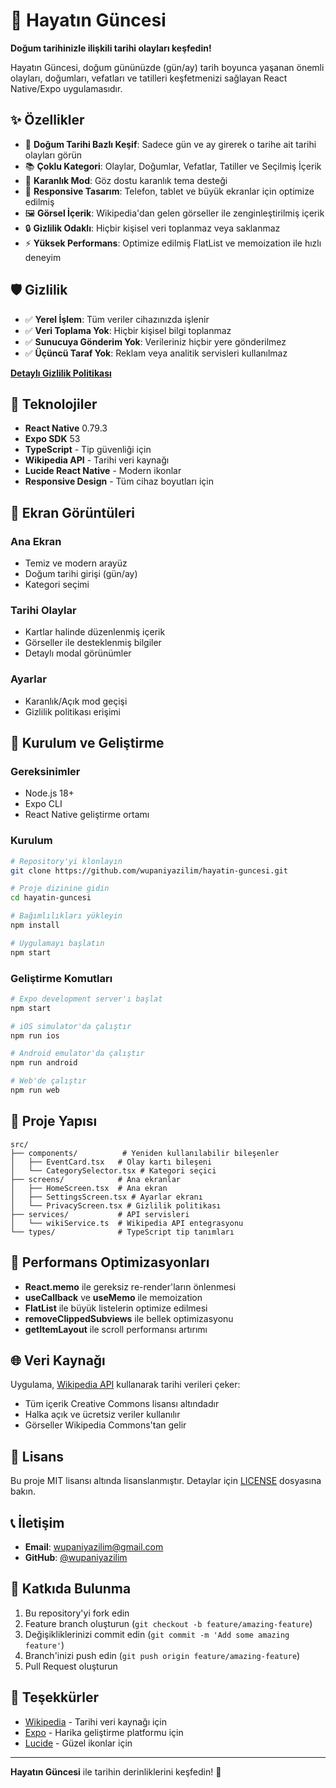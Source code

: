 # 📅 Hayatın Güncesi

**Doğum tarihinizle ilişkili tarihi olayları keşfedin!**

Hayatın Güncesi, doğum gününüzde (gün/ay) tarih boyunca yaşanan önemli olayları, doğumları, vefatları ve tatilleri keşfetmenizi sağlayan React Native/Expo uygulamasıdır.

## ✨ Özellikler

- 🎂 **Doğum Tarihi Bazlı Keşif**: Sadece gün ve ay girerek o tarihe ait tarihi olayları görün
- 📚 **Çoklu Kategori**: Olaylar, Doğumlar, Vefatlar, Tatiller ve Seçilmiş İçerik
- 🌙 **Karanlık Mod**: Göz dostu karanlık tema desteği
- 📱 **Responsive Tasarım**: Telefon, tablet ve büyük ekranlar için optimize edilmiş
- 🖼️ **Görsel İçerik**: Wikipedia'dan gelen görseller ile zenginleştirilmiş içerik
- 🔒 **Gizlilik Odaklı**: Hiçbir kişisel veri toplanmaz veya saklanmaz
- ⚡ **Yüksek Performans**: Optimize edilmiş FlatList ve memoization ile hızlı deneyim

## 🛡️ Gizlilik

- ✅ **Yerel İşlem**: Tüm veriler cihazınızda işlenir
- ✅ **Veri Toplama Yok**: Hiçbir kişisel bilgi toplanmaz
- ✅ **Sunucuya Gönderim Yok**: Verileriniz hiçbir yere gönderilmez
- ✅ **Üçüncü Taraf Yok**: Reklam veya analitik servisleri kullanılmaz

**[Detaylı Gizlilik Politikası](https://wupaniyazilim.github.io/hayatin-guncesi/)**

## 🚀 Teknolojiler

- **React Native** 0.79.3
- **Expo SDK** 53
- **TypeScript** - Tip güvenliği için
- **Wikipedia API** - Tarihi veri kaynağı
- **Lucide React Native** - Modern ikonlar
- **Responsive Design** - Tüm cihaz boyutları için

## 📱 Ekran Görüntüleri

### Ana Ekran
- Temiz ve modern arayüz
- Doğum tarihi girişi (gün/ay)
- Kategori seçimi

### Tarihi Olaylar
- Kartlar halinde düzenlenmiş içerik
- Görseller ile desteklenmiş bilgiler
- Detaylı modal görünümler

### Ayarlar
- Karanlık/Açık mod geçişi
- Gizlilik politikası erişimi

## 🔧 Kurulum ve Geliştirme

### Gereksinimler
- Node.js 18+
- Expo CLI
- React Native geliştirme ortamı

### Kurulum
```bash
# Repository'yi klonlayın
git clone https://github.com/wupaniyazilim/hayatin-guncesi.git

# Proje dizinine gidin
cd hayatin-guncesi

# Bağımlılıkları yükleyin
npm install

# Uygulamayı başlatın
npm start
```

### Geliştirme Komutları
```bash
# Expo development server'ı başlat
npm start

# iOS simulator'da çalıştır
npm run ios

# Android emulator'da çalıştır
npm run android

# Web'de çalıştır
npm run web
```

## 📁 Proje Yapısı

```
src/
├── components/          # Yeniden kullanılabilir bileşenler
│   ├── EventCard.tsx   # Olay kartı bileşeni
│   └── CategorySelector.tsx # Kategori seçici
├── screens/            # Ana ekranlar
│   ├── HomeScreen.tsx  # Ana ekran
│   ├── SettingsScreen.tsx # Ayarlar ekranı
│   └── PrivacyScreen.tsx # Gizlilik politikası
├── services/           # API servisleri
│   └── wikiService.ts  # Wikipedia API entegrasyonu
└── types/              # TypeScript tip tanımları
```

## 🎯 Performans Optimizasyonları

- **React.memo** ile gereksiz re-render'ların önlenmesi
- **useCallback** ve **useMemo** ile memoization
- **FlatList** ile büyük listelerin optimize edilmesi
- **removeClippedSubviews** ile bellek optimizasyonu
- **getItemLayout** ile scroll performansı artırımı

## 🌐 Veri Kaynağı

Uygulama, [Wikipedia API](https://www.mediawiki.org/wiki/API:Main_page) kullanarak tarihi verileri çeker:
- Tüm içerik Creative Commons lisansı altındadır
- Halka açık ve ücretsiz veriler kullanılır
- Görseller Wikipedia Commons'tan gelir

## 📄 Lisans

Bu proje MIT lisansı altında lisanslanmıştır. Detaylar için [LICENSE](LICENSE) dosyasına bakın.

## 📞 İletişim

- **Email**: [wupaniyazilim@gmail.com](mailto:wupaniyazilim@gmail.com)
- **GitHub**: [@wupaniyazilim](https://github.com/wupaniyazilim)

## 🤝 Katkıda Bulunma

1. Bu repository'yi fork edin
2. Feature branch oluşturun (`git checkout -b feature/amazing-feature`)
3. Değişikliklerinizi commit edin (`git commit -m 'Add some amazing feature'`)
4. Branch'inizi push edin (`git push origin feature/amazing-feature`)
5. Pull Request oluşturun

## 🙏 Teşekkürler

- [Wikipedia](https://www.wikipedia.org/) - Tarihi veri kaynağı için
- [Expo](https://expo.dev/) - Harika geliştirme platformu için
- [Lucide](https://lucide.dev/) - Güzel ikonlar için

---

**Hayatın Güncesi** ile tarihin derinliklerini keşfedin! 🚀 